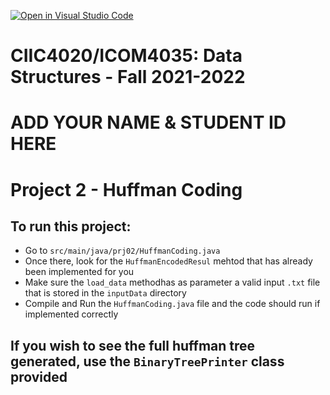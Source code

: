 [![Open in Visual Studio Code](https://classroom.github.com/assets/open-in-vscode-f059dc9a6f8d3a56e377f745f24479a46679e63a5d9fe6f495e02850cd0d8118.svg)](https://classroom.github.com/online_ide?assignment_repo_id=6284413&assignment_repo_type=AssignmentRepo)
# CIIC4020/ICOM4035: Data Structures - Fall 2021-2022
# ADD YOUR NAME & STUDENT ID HERE
# Project 2 - Huffman Coding

## To run this project:
+ Go to `src/main/java/prj02/HuffmanCoding.java`
+ Once there, look for the `HuffmanEncodedResul` mehtod that has already been implemented for you
+ Make sure the ` load_data ` methodhas as parameter a valid input ` .txt ` file that is stored in the ` inputData ` directory
+ Compile and Run the ```HuffmanCoding.java``` file and the code should run if implemented correctly

## If you wish to see the full huffman tree generated, use the `BinaryTreePrinter` class provided
